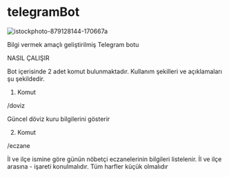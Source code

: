 # telegramBot
![istockphoto-879128144-170667a](https://github.com/emin-ozturk/telegramBot/assets/62982765/5fe57f68-2c4d-412f-b7c1-7d40641ff706)

Bilgi vermek amaçlı geliştirilmiş Telegram botu

NASIL ÇALIŞIR

Bot içerisinde 2 adet komut bulunmaktadır. Kullanım şekilleri ve açıklamaları şu şekildedir. 

1. Komut 

/doviz 

Güncel döviz kuru bilgilerini gösterir
  
2. Komut

/eczane

İl ve ilçe ismine göre günün nöbetçi eczanelerinin bilgileri listelenir. İl ve ilçe arasına - işareti konulmalıdır. Tüm harfler küçük olmalıdır
